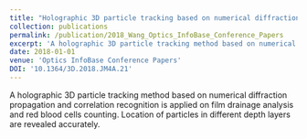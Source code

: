 ```yaml
---
title: "Holographic 3D particle tracking based on numerical diffraction propagation and correlation recognition"
collection: publications
permalink: /publication/2018_Wang_Optics_InfoBase_Conference_Papers
excerpt: 'A holographic 3D particle tracking method based on numerical diffraction propagation and correlation recognition is applied on film drainage analysis and red blood cells counting. Location of particles in different depth layers are revealed accurately.'
date: 2018-01-01
venue: 'Optics InfoBase Conference Papers'
DOI: '10.1364/3D.2018.JM4A.21'
---
```

A holographic 3D particle tracking method based on numerical diffraction propagation and correlation recognition is applied on film drainage analysis and red blood cells counting. Location of particles in different depth layers are revealed accurately.
